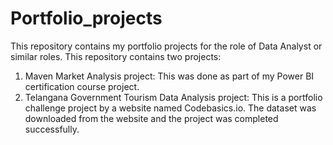# Portfolio_projects

This repository contains my portfolio projects for the role of Data Analyst or similar roles. This repository contains two projects:

1. Maven Market Analysis project: This was done as part of my Power BI certification course project.
2. Telangana Government Tourism Data Analysis project: This is a portfolio challenge project by a website named Codebasics.io. The dataset was downloaded from the website and the project was completed successfully.
